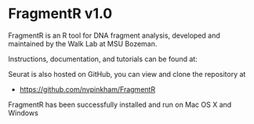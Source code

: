# FragmentR v1.0

FragmentR is an R tool for DNA fragment analysis, developed and maintained by the Walk Lab at MSU Bozeman.

Instructions, documentation, and tutorials can be found at:

Seurat is also hosted on GitHub, you can view and clone the repository at

* https://github.com/nvpinkham/FragmentR

FragmentR has been successfully installed and run on Mac OS X and Windows



